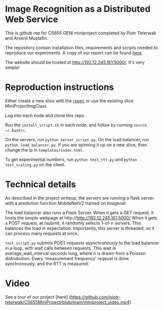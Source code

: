 # Image Recognition as a Distributed Web Service

This is github rep for CS655 GENI miniproject completed by Piotr Teterwak and Arsenii Mustafin.

The repository contain installation files, requirements and scripts needed to reproduce our experiments. A copy of our report can be found [here](https://github.com/piotr-teterwak/CS655MiniProject/blob/main/Miniproject%20Writeup.pdf).

The website should be hosted at http://192.12.245.161:5000/. It's very simple! 

# Reproduction instructions

Either create a new slice with the [rspec](https://raw.githubusercontent.com/piotr-teterwak/CS655MiniProject/main/image_class.rspec) or use the existing slice MiniProjectImgClass. 

Log into each node and clone this repo. 

Run the `install_script.sh` in each node, and follow by running `source ~/.bashrc`. 

On the servers, run `python server_script.py`. On the load balancer, run `python load_balancer.py`. If you are spinning it up on a new slice, then change the ip in `templates/index.html`. 

To get experimental numbers, run `python test_rtt.py` and `python test_scaling.py` on the client.

# Technical details

As described in the project writeup, the servers are running a flask server with a prediction function MobileNetV2 trained on Imagenet.

The load balancer also runs a Flask Server. When it gets a GET request, it hosts the simple webpage at http://http://192.12.245.161:5000/
When it gets a POST request, at /submit, it randomly selects 1-of-n servers. This balances the load in expectation. Importantly, this server is threaded, so it can process many requests at once. 

`test_script.py` submits POST requests asynchronously to the load balancer in a loop, with wait calls between requests. This wait is average_wait_interval seconds long, where n is drawn from a Poisson distrubution. Every 'measurement frequency' reqeust is done synchronously, and the RTT is measured. 

# Video

See a tour of our project [here] (https://github.com/piotr-teterwak/CS655MiniProject/blob/main/miniproject_video.mp4).

